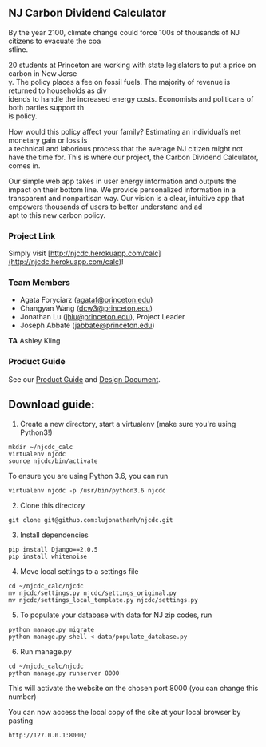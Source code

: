 ## NJ Carbon Dividend Calculator
By the year 2100, climate change could force 100s of thousands of NJ citizens to evacuate the coa\
stline.

20 students at Princeton are working with state legislators to put a price on carbon in New Jerse\
y.
The policy places a fee on fossil fuels. The majority of revenue is returned to households as div\
idends to handle the increased energy costs. Economists and politicans of both parties support th\
is policy.

How would this policy affect your family? Estimating an individual’s net monetary gain or loss is\
 a technical and laborious process that the average NJ citizen might not have the time for.
This is where our project, the Carbon Dividend Calculator, comes in.

Our simple web app takes in user energy information and outputs the impact on their bottom line.
We provide personalized information in a transparent and nonpartisan way.
Our vision is a clear, intuitive app that empowers thousands of users to better understand and ad\
apt to this new carbon policy.

### Project Link
Simply visit [http://njcdc.herokuapp.com/calc](http://njcdc.herokuapp.com/calc)!

### Team Members
* Agata Foryciarz (agataf@princeton.edu)
* Changyan Wang (dcw3@princeton.edu)
* Jonathan Lu (jhlu@princeton.edu), Project Leader
* Joseph Abbate (jabbate@princeton.edu)

**TA** Ashley Kling

### Product Guide
See our	[Product Guide](https://docs.google.com/document/d/1b9GlpMpetm37wphGDw4mb_3Azij19XAqfeeWU\xk9RPg/edit?usp=sharing)
and [Design Document](https://docs.google.com/document/d/1sv3MZDi_xgblEW\WQ9fWndEvr\kxYzvYnJwBo3Je24WTc/edit?usp=sharing).

## Download guide:
1. Create a new directory, start a virtualenv (make sure you're using Python3!)
```
mkdir ~/njcdc_calc
virtualenv njcdc
source njcdc/bin/activate
```
To ensure you are using Python 3.6, you can run
```
virtualenv njcdc -p /usr/bin/python3.6 njcdc
```
2. Clone this directory
```
git clone git@github.com:lujonathanh/njcdc.git
```
3. Install dependencies
```
pip install Django==2.0.5
pip install whitenoise
```
4. Move local settings to a settings file
```
cd ~/njcdc_calc/njcdc 
mv njcdc/settings.py njcdc/settings_original.py
mv njcdc/settings_local_template.py njcdc/settings.py
```

5. To populate your database with data for NJ zip codes, run

```
python manage.py migrate
python manage.py shell < data/populate_database.py
```

6. Run manage.py
```
cd ~/njcdc_calc/njcdc
python manage.py runserver 8000
```
This will activate the website on the chosen port 8000 (you can change this number)

You can now access the local copy of the site at your local browser by pasting
```
http://127.0.0.1:8000/
```


